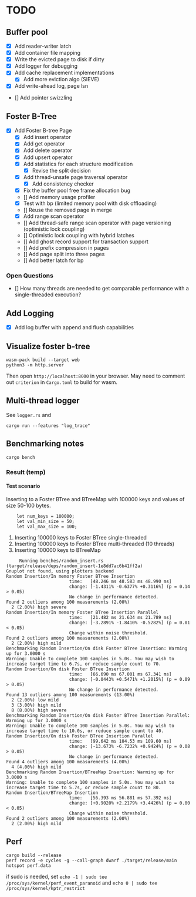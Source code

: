 # TODO

## Buffer pool
* [x] Add reader-writer latch
* [x] Add container file mapping
* [x] Write the evicted page to disk if dirty
* [x] Add logger for debugging
* [x] Add cache replacement implementations
    * [x] Add more eviction algo (SIEVE)
* [x] Add write-ahead log, page lsn
* [] Add pointer swizzling

## Foster B-Tree
* [x] Add Foster B-tree Page
  * [x] Add insert operator
  * [x] Add get operator
  * [x] Add delete operator
  * [x] Add upsert operator
  * [x] Add statistics for each structure modification
    * [x] Revise the split decision
  * [x] Add thread-unsafe page traversal operator
    * [x] Add consistency checker
  * [x] Fix the buffer pool free frame allocation bug
  * [] Add memory usage profiler
  * [x] Test with bp (limited memory pool with disk offloading)
  * [] Reuse the removed page in merge
  * [x] Add range scan operator
  * [] Add thread-safe range scan operator with page versioning (optimistic lock coupling)
  * [] Optimistic lock coupling with hybrid latches
  * [] Add ghost record support for transaction support
  * [] Add prefix compression in pages
  * [] Add page split into three pages
  * [] Add better latch for bp

### Open Questions
* [] How many threads are needed to get comparable performance with a single-threaded execution?

## Add Logging
* [x] Add log buffer with append and flush capabilities


## Visualize foster b-tree
```
wasm-pack build --target web
python3 -m http.server
```
Then open `http://localhost:8000` in your browser.
May need to comment out `criterion` in `Cargo.toml` to build for wasm.


## Multi-thread logger
See `logger.rs` and 
```
cargo run --features "log_trace"
```

## Benchmarking notes

```
cargo bench
```

### Result (temp)

#### Test scenario

Inserting to a Foster BTree and BTreeMap with 100000 keys and values of size 50-100 bytes.
```
    let num_keys = 100000;
    let val_min_size = 50;
    let val_max_size = 100;
```

1. Inserting 100000 keys to Foster BTree single-threaded
2. Inserting 100000 keys to Foster BTree multi-threaded (10 threads)
3. Inserting 100000 keys to BTreeMap


```
     Running benches/random_insert.rs (target/release/deps/random_insert-1e8dd7ac6b41ff2a)
Gnuplot not found, using plotters backend
Random Insertion/In memory Foster BTree Insertion
                        time:   [48.246 ms 48.583 ms 48.990 ms]
                        change: [-1.4311% -0.6377% +0.3116%] (p = 0.14 > 0.05)
                        No change in performance detected.
Found 2 outliers among 100 measurements (2.00%)
  2 (2.00%) high severe
Random Insertion/In memory Foster BTree Insertion Parallel
                        time:   [21.482 ms 21.634 ms 21.789 ms]
                        change: [-3.2891% -1.8410% -0.5282%] (p = 0.01 < 0.05)
                        Change within noise threshold.
Found 2 outliers among 100 measurements (2.00%)
  2 (2.00%) high mild
Benchmarking Random Insertion/On disk Foster BTree Insertion: Warming up for 3.0000 s
Warning: Unable to complete 100 samples in 5.0s. You may wish to increase target time to 6.7s, or reduce sample count to 70.
Random Insertion/On disk Foster BTree Insertion
                        time:   [66.690 ms 67.001 ms 67.341 ms]
                        change: [-0.0443% +0.5471% +1.2015%] (p = 0.09 > 0.05)
                        No change in performance detected.
Found 13 outliers among 100 measurements (13.00%)
  2 (2.00%) low mild
  3 (3.00%) high mild
  8 (8.00%) high severe
Benchmarking Random Insertion/On disk Foster BTree Insertion Parallel: Warming up for 3.0000 s
Warning: Unable to complete 100 samples in 5.0s. You may wish to increase target time to 10.0s, or reduce sample count to 40.
Random Insertion/On disk Foster BTree Insertion Parallel
                        time:   [99.642 ms 104.53 ms 109.60 ms]
                        change: [-13.673% -6.7232% +0.9424%] (p = 0.08 > 0.05)
                        No change in performance detected.
Found 4 outliers among 100 measurements (4.00%)
  4 (4.00%) high mild
Benchmarking Random Insertion/BTreeMap Insertion: Warming up for 3.0000 s
Warning: Unable to complete 100 samples in 5.0s. You may wish to increase target time to 5.7s, or reduce sample count to 80.
Random Insertion/BTreeMap Insertion
                        time:   [56.393 ms 56.881 ms 57.392 ms]
                        change: [+0.9020% +2.2179% +3.4426%] (p = 0.00 < 0.05)
                        Change within noise threshold.
Found 2 outliers among 100 measurements (2.00%)
  2 (2.00%) high mild
```


## Perf
```
cargo build --release
perf record -e cycles -g --call-graph dwarf ./target/release/main 
hotspot perf.data
```

if sudo is needed, set `echo -1 | sudo tee /proc/sys/kernel/perf_event_paranoid` and `echo 0 | sudo tee /proc/sys/kernel/kptr_restrict`